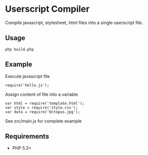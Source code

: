 Userscript Compiler
===================

Compile javascript, stylesheet, html files into 
a single userscript file.

Usage
-----

    php build.php

Example
-------

Execute javascript file

    require('hello.js');

Assign content of file into a variable

    var html = require('template.html');
    var style = require('style.css');
    var data = require('Octopus.jpg');

See src/main.js for complete example

Requirements
------------

* PHP 5.3+
